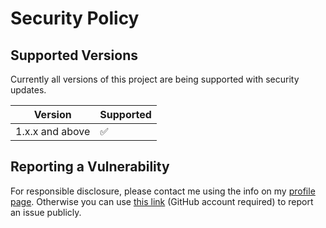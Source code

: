# Security Policy

## Supported Versions

Currently all versions of this project are
being supported with security updates.

| Version         | Supported          |
| --------------- | ------------------ |
| 1.x.x and above | :white_check_mark: |

## Reporting a Vulnerability

For responsible disclosure, please contact me using the info on my [profile page](https://github.com/thomasleplus). Otherwise you can use [this link](https://github.com/thomasleplus/xsl-transformations/issues/new?assignees=thomasleplus&labels=security&template=security_vulnerability.md&title=%5BVULN%5D) (GitHub account required) to report an issue publicly.

